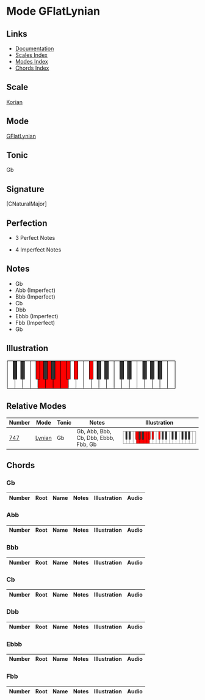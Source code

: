 # Mode GFlatLynian

## Links

- [Documentation](index.md)
- [Scales Index](Scales.md)
- [Modes Index](Modes.md)
- [Chords Index](Chords.md)

## Scale

[Korian](ScaleKorian.md)

## Mode

[GFlatLynian](ModeGFlatLynian.md)

## Tonic

Gb

## Signature

[CNaturalMajor]

## Perfection

 - 3 Perfect Notes

 - 4 Imperfect Notes

## Notes

- Gb
- Abb (Imperfect)
- Bbb (Imperfect)
- Cb
- Dbb
- Ebbb (Imperfect)
- Fbb (Imperfect)
- Gb

## Illustration

![GFlatLynian](ModeGFlatLynian.png)

## Relative Modes

| Number | Mode | Tonic | Notes | Illustration |
|--------|------|-------|-------|--------------|
| [747](https://ianring.com/musictheory/scales/747) | [Lynian](ModeLynian.md) | Gb | Gb, Abb, Bbb, Cb, Dbb, Ebbb, Fbb, Gb | ![GFlatLynian](ModeGFlatLynian.png) |

## Chords

### Gb

| Number | Root | Name | Notes | Illustration | Audio |
|--------|------|------|-------|--------------|-------|

### Abb

| Number | Root | Name | Notes | Illustration | Audio |
|--------|------|------|-------|--------------|-------|

### Bbb

| Number | Root | Name | Notes | Illustration | Audio |
|--------|------|------|-------|--------------|-------|

### Cb

| Number | Root | Name | Notes | Illustration | Audio |
|--------|------|------|-------|--------------|-------|

### Dbb

| Number | Root | Name | Notes | Illustration | Audio |
|--------|------|------|-------|--------------|-------|

### Ebbb

| Number | Root | Name | Notes | Illustration | Audio |
|--------|------|------|-------|--------------|-------|

### Fbb

| Number | Root | Name | Notes | Illustration | Audio |
|--------|------|------|-------|--------------|-------|

